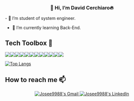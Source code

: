 
<p align="center" width="300">
   <!-- <img align="center" width="200" src="" /> -->
   <h3 align="center">👋 Hi, I’m David Cerchiaro🔥</h3>
</p>
<!--
![banner](https://img.freepik.com/premium-vector/colorful-banner-with-hands-working-computer-different-electronic-gadgets-devices-symbols-programming-software-development-program-coding_198278-4192.jpg?w=720)
-->
- 📖 I’m student of system engineer.


- 🌱 I’m currently learning Back-End.
 
## Tech Toolbox 🚀
![](https://img.shields.io/badge/Node.js-43853D?style=for-the-badge&logo=node.js&logoColor=white)![](https://img.shields.io/badge/JavaScript-F7DF1E?style=for-the-badge&logo=javascript&logoColor=black)![](https://img.shields.io/badge/TypeScript-007ACC?style=for-the-badge&logo=typescript&logoColor=white)![](https://img.shields.io/badge/Perl-39457E?style=for-the-badge&logo=perl&logoColor=white)![](https://img.shields.io/badge/React-20232A?style=for-the-badge&logo=react&logoColor=61DAFB)![](https://img.shields.io/badge/Express.js-404D59?style=for-the-badge)![](https://img.shields.io/badge/HTML5-E34F26?style=for-the-badge&logo=html5&logoColor=white)![](https://img.shields.io/badge/CSS3-1572B6?style=for-the-badge&logo=css3&logoColor=white)![](https://img.shields.io/badge/Java-ED8B00?style=for-the-badge&logo=openjdk&logoColor=white)![](https://img.shields.io/badge/Spring-6DB33F?style=for-the-badge&logo=spring&logoColor=white)![](https://img.shields.io/badge/MySQL-00000F?style=for-the-badge&logo=mysql&logoColor=white)![](https://img.shields.io/badge/Unity-100000?style=for-the-badge&logo=unity&logoColor=white)

[![Top Langs](https://github-readme-stats.vercel.app/api/top-langs/?username=DaElias&layout=compact)](https://github.com/DaElias/github-readme-stats)




## **How to reach me 📫**

<div align="center" style="text-align:center">
    <a href="mailto:davidcerchiaro8@gmail.com">
        <img src="https://img.shields.io/badge/-Gmail-EA4335?style=for-the-badge&logo=Gmail&logoColor=white"
            alt="Josee9988's Gmail">
    </a>
    <a href="https://www.linkedin.com/in/davidcerchiaro/">
        <img src="https://img.shields.io/badge/LinkedIn-0A66C2?style=for-the-badge&logo=linkedin&logoColor=white"
            alt="Josee9988's LinkedIn">
    </a>
</div>

<p align="center" width="300">
</p>



<!---
DaElias/DaElias is a ✨ special ✨ repository because its `README.md` (this file) appears on your GitHub profile.
You can click the Preview link to take a look at your changes.
--->
